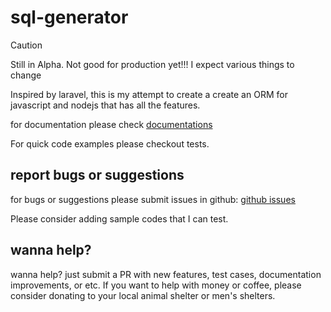 # sql-generator

> [!CAUTION]
> Still in Alpha. Not good for production yet!!! I expect various things to change

Inspired by laravel, this is my attempt to create a create an ORM for javascript and nodejs that has all the features.

for documentation please check [documentations](https://devbro1.github.io/sql-generator/)

For quick code examples please checkout tests.

## report bugs or suggestions

for bugs or suggestions please submit issues in github:
[github issues](https://github.com/devbro1/sql-generator/issues)

Please consider adding sample codes that I can test.

## wanna help?

wanna help? just submit a PR with new features, test cases, documentation improvements, or etc.
If you want to help with money or coffee, please consider donating to your local animal shelter or men's shelters.
